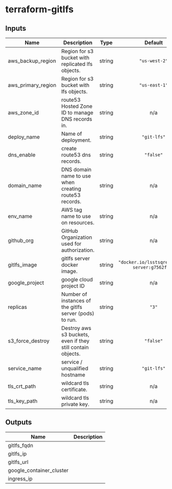 # terraform-gitlfs

<!-- BEGINNING OF PRE-COMMIT-TERRAFORM DOCS HOOK -->
## Inputs

| Name | Description | Type | Default | Required |
|------|-------------|:----:|:-----:|:-----:|
| aws\_backup\_region | Region for s3 bucket with replicated lfs objects. | string | `"us-west-2"` | no |
| aws\_primary\_region | Region for s3 bucket with lfs objects. | string | `"us-east-1"` | no |
| aws\_zone\_id | route53 Hosted Zone ID to manage DNS records in. | string | n/a | yes |
| deploy\_name | Name of deployment. | string | `"git-lfs"` | no |
| dns\_enable | create route53 dns records. | string | `"false"` | no |
| domain\_name | DNS domain name to use when creating route53 records. | string | n/a | yes |
| env\_name | AWS tag name to use on resources. | string | n/a | yes |
| github\_org | GitHub Organization used for authorization. | string | n/a | yes |
| gitlfs\_image | gitlfs server docker image. | string | `"docker.io/lsstsqre/gitlfs-server:g7562fb8"` | no |
| google\_project | google cloud project ID | string | n/a | yes |
| replicas | Number of instances of the gitlfs server (pods) to run. | string | `"3"` | no |
| s3\_force\_destroy | Destroy aws s3 buckets, even if they still contain objects. | string | `"false"` | no |
| service\_name | service / unqualified hostname | string | `"git-lfs"` | no |
| tls\_crt\_path | wildcard tls certificate. | string | n/a | yes |
| tls\_key\_path | wildcard tls private key. | string | n/a | yes |

## Outputs

| Name | Description |
|------|-------------|
| gitlfs\_fqdn |  |
| gitlfs\_ip |  |
| gitlfs\_url |  |
| google\_container\_cluster |  |
| ingress\_ip |  |

<!-- END OF PRE-COMMIT-TERRAFORM DOCS HOOK -->
